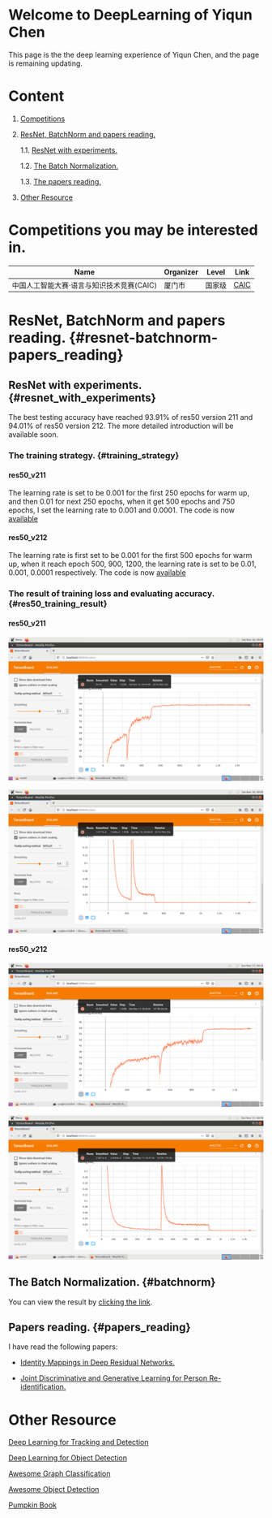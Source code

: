 # Welcome to DeepLearning of Yiqun Chen

This page is the the deep learning experience of Yiqun Chen, and the page is remaining updating.

# Content

1. [Competitions](#competitions)

2. [ResNet, BatchNorm and papers reading.](#resnet-batchnorm-papers_reading)

    1.1. [ResNet with experiments.](#resnet_with_experiments)
  
    1.2. [The Batch Normalization.](#batchnorm)

    1.3. [The papers reading.](#papers_reading)
  
3. [Other Resource](#other_resource)


# Competitions you may be interested in.

| Name | Organizer | Level | Link |
|------|-----------|-------|------|
| 中国人工智能大赛·语言与知识技术竞赛(CAIC) | 厦门市 | 国家级 | [CAIC](https://ai.ixm.gov.cn/2020/index.html)| 

# ResNet, BatchNorm and papers reading. {#resnet-batchnorm-papers_reading}

## ResNet with experiments. {#resnet_with_experiments}

The best testing accuracy have reached 93.91% of res50 version 211 and 94.01% of res50 version 212. The more detailed introduction will be available soon.

### The training strategy. {#training_strategy}

#### res50_v211

The learning rate is set to be 0.001 for the first 250 epochs for warm up, and then 0.01 for next 250 epochs, when it get 500 epochs and 750 epochs, I set the learning rate to 0.001 and 0.0001. The code is now [available](https://raw.githubusercontent.com/YiqunChen1999/DeepLearning/master/res50_v211/res50_v211.py)

#### res50_v212

The learning rate is first set to be 0.001 for the first 500 epochs for warm up, when it reach epoch 500, 900, 1200, the learning rate is set to be 0.01, 0.001, 0.0001 respectively. The code is now [available](https://raw.githubusercontent.com/YiqunChen1999/DeepLearning/master/res50_v212/res50_v212.py)

### The result of training loss and evaluating accuracy. {#res50_training_result}

#### res50_v211

![accuracy](https://raw.githubusercontent.com/YiqunChen1999/DeepLearning/master/res50_v211/res50_v211_acc.png)

![loss](https://raw.githubusercontent.com/YiqunChen1999/DeepLearning/master/res50_v211/res50_v211_loss.png)

#### res50_v212

![accuracy](https://raw.githubusercontent.com/YiqunChen1999/DeepLearning/master/res50_v212/res50_v212_acc.png)

![loss](https://raw.githubusercontent.com/YiqunChen1999/DeepLearning/master/res50_v212/res50_v212_loss.png)


## The Batch Normalization. {#batchnorm}

You can view the result by [clicking the link](https://www.overleaf.com/read/kgyxrfttszbp).

## Papers reading. {#papers_reading}

I have read the following papers:

- [Identity Mappings in Deep Residual Networks.](https://arxiv.org/pdf/1603.05027.pdf)

- [Joint Discriminative and Generative Learning for Person Re-identification.](http://openaccess.thecvf.com/content_CVPR_2019/papers/Zheng_Joint_Discriminative_and_Generative_Learning_for_Person_Re-Identification_CVPR_2019_paper.pdf)


# Other Resource

[Deep Learning for Tracking and Detection](https://github.com/abhineet123/Deep-Learning-for-Tracking-and-Detection)

[Deep Learning for Object Detection](https://github.com/hoya012/deep_learning_object_detection)

[Awesome Graph Classification](https://github.com/benedekrozemberczki/awesome-graph-classification)

[Awesome Object Detection](https://github.com/amusi/awesome-object-detection)

[Pumpkin Book](https://github.com/datawhalechina/pumpkin-book)

